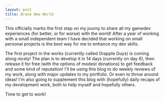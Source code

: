 ```yaml
---
layout: post
title: Brave New World
---
```


This officially marks the first step on my journy to share all my gamedev experiences (for better, or for worse) with the world! After a year of working with a small independent team I have decided that working on small personal projects is the best way for me to enhance my dev skills.

The first project in the works (currently called Grapple Guys) is coming along nicely! The plan is to develop it in 14 days (currently on day 6), then release it for free (with the options of modest donations) to get feedback and some kind of reputation! I'll be using this blog to do weekly reviews of my work, along with major updates to my portfolio. Or even to throw around ideas! I'm also going to supplement this blog with (hopefully) daily recaps of my development work, both to help myself and hopefully others.

Time to get to work!
